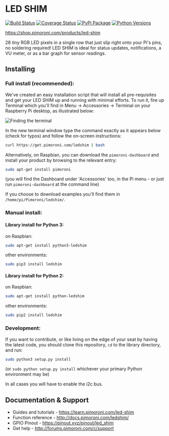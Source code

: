 # LED SHIM

[![Build Status](https://travis-ci.com/pimoroni/led-shim.svg?branch=master)](https://travis-ci.com/pimoroni/led-shim)
[![Coverage Status](https://coveralls.io/repos/github/pimoroni/led-shim/badge.svg?branch=master)](https://coveralls.io/github/pimoroni/led-shim?branch=master)
[![PyPi Package](https://img.shields.io/pypi/v/ledshim.svg)](https://pypi.python.org/pypi/ledshim)
[![Python Versions](https://img.shields.io/pypi/pyversions/ledshim.svg)](https://pypi.python.org/pypi/ledshim)

https://shop.pimoroni.com/products/led-shim

28 tiny RGB LED pixels in a single row that just slip right onto your Pi's pins, no soldering required! LED SHIM is ideal for status updates, notifications, a VU meter, or as a bar graph for sensor readings.

## Installing

### Full install (recommended):

We've created an easy installation script that will install all pre-requisites and get your LED SHIM
up and running with minimal efforts. To run it, fire up Terminal which you'll find in Menu -> Accessories -> Terminal
on your Raspberry Pi desktop, as illustrated below:

![Finding the terminal](http://get.pimoroni.com/resources/github-repo-terminal.png)

In the new terminal window type the command exactly as it appears below (check for typos) and follow the on-screen instructions:

```bash
curl https://get.pimoroni.com/ledshim | bash
```

Alternatively, on Raspbian, you can download the `pimoroni-dashboard` and install your product by browsing to the relevant entry:

```bash
sudo apt-get install pimoroni
```
(you will find the Dashboard under 'Accessories' too, in the Pi menu - or just run `pimoroni-dashboard` at the command line)

If you choose to download examples you'll find them in `/home/pi/Pimoroni/ledshim/`.

### Manual install:

#### Library install for Python 3:

on Raspbian:

```bash
sudo apt-get install python3-ledshim
```

other environments: 

```bash
sudo pip3 install ledshim
```

#### Library install for Python 2:

on Raspbian:

```bash
sudo apt-get install python-ledshim
```

other environments: 

```bash
sudo pip2 install ledshim
```

### Development:

If you want to contribute, or like living on the edge of your seat by having the latest code, you should clone this repository, `cd` to the library directory, and run:

```bash
sudo python3 setup.py install
```
(or `sudo python setup.py install` whichever your primary Python environment may be)

In all cases you will have to enable the i2c bus.

## Documentation & Support

* Guides and tutorials - https://learn.pimoroni.com/led-shim
* Function reference - http://docs.pimoroni.com/ledshim/
* GPIO Pinout - https://pinout.xyz/pinout/led_shim
* Get help - http://forums.pimoroni.com/c/support
